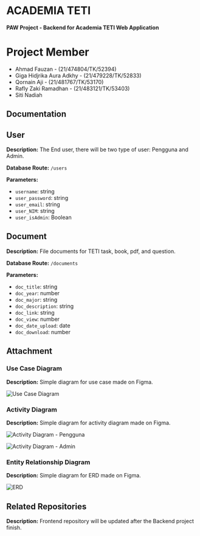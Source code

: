 # ACADEMIA TETI

**PAW Project - Backend for Academia TETI Web Application**

# Project Member
- Ahmad Fauzan - (21/474804/TK/52394)
- Giga Hidjrika Aura Adkhy - (21/479228/TK/52833)
- Qornain Aji - (21/481767/TK/53170)
- Rafly Zaki Ramadhan - (21/483121/TK/53403)
- Siti Nadiah

## Documentation

## User

**Description:** The End user, there will be two type of user: Pengguna and Admin.

**Database Route:** `/users`

**Parameters:**
- `username`: string
- `user_password`: string
- `user_email`: string
- `user_NIM`: string
- `user_isAdmin`: Boolean

## Document

**Description:** File documents for TETI task, book, pdf, and question.

**Database Route:** `/documents`

**Parameters:**
- `doc_title`: string
- `doc_year`: number
- `doc_major`: string
- `doc_description`: string
- `doc_link`: string
- `doc_view`: number
- `doc_date_upload`: date
- `doc_download`: number

## Attachment

### Use Case Diagram

**Description:** Simple diagram for use case made on Figma.

![Use Case Diagram](https://drive.google.com/uc?id=1knK78q4RKZHXw34k-Q23XLhHm_1qExpc)


### Activity Diagram

**Description:** Simple diagram for activity diagram made on Figma.

![Activity Diagram - Pengguna](https://drive.google.com/uc?id=1Zk6IVgJmLG5FRkTenohDzFgV2m8TVPFP)

![Activity Diagram - Admin](https://drive.google.com/uc?id=1HRfopmZCKo0fx3PzCQT1Jioxfllcbneo)


### Entity Relationship Diagram

**Description:** Simple diagram for ERD made on Figma.

![ERD](https://drive.google.com/uc?id=1EJw0nOB0d0lYQ502YqIXgjZXBI3fb9hp)


## Related Repositories

**Description:** Frontend repository will be updated after the Backend project finish.